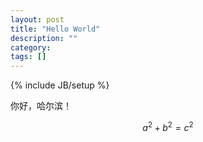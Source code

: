```yaml
---
layout: post
title: "Hello World"
description: ""
category: 
tags: []
---
```

{% include JB/setup %}

你好，哈尔滨！

$$a^2 + b^2 = c^2$$
